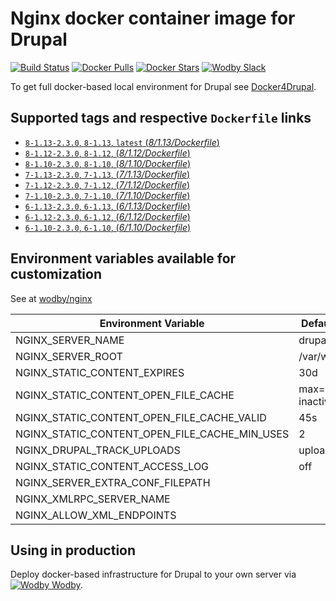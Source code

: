 # Nginx docker container image for Drupal

[![Build Status](https://travis-ci.org/wodby/drupal-nginx.svg?branch=master)](https://travis-ci.org/wodby/drupal-nginx)
[![Docker Pulls](https://img.shields.io/docker/pulls/wodby/drupal-nginx.svg)](https://hub.docker.com/r/wodby/drupal-nginx)
[![Docker Stars](https://img.shields.io/docker/stars/wodby/drupal-nginx.svg)](https://hub.docker.com/r/wodby/drupal-nginx)
[![Wodby Slack](http://slack.wodby.com/badge.svg)](http://slack.wodby.com)

To get full docker-based local environment for Drupal see [Docker4Drupal](http://docker4drupal.org).

## Supported tags and respective `Dockerfile` links

- [`8-1.13-2.3.0`, `8-1.13`, `latest` (*8/1.13/Dockerfile*)](https://github.com/wodby/drupal-nginx/blob/master/8/1.13/Dockerfile)
- [`8-1.12-2.3.0`, `8-1.12`, (*8/1.12/Dockerfile*)](https://github.com/wodby/drupal-nginx/blob/master/8/1.12/Dockerfile)
- [`8-1.10-2.3.0`, `8-1.10`, (*8/1.10/Dockerfile*)](https://github.com/wodby/drupal-nginx/blob/master/8/1.10/Dockerfile)
- [`7-1.13-2.3.0`, `7-1.13`, (*7/1.13/Dockerfile*)](https://github.com/wodby/drupal-nginx/blob/master/7/1.13/Dockerfile)
- [`7-1.12-2.3.0`, `7-1.12`, (*7/1.12/Dockerfile*)](https://github.com/wodby/drupal-nginx/blob/master/7/1.12/Dockerfile)
- [`7-1.10-2.3.0`, `7-1.10`, (*7/1.10/Dockerfile*)](https://github.com/wodby/drupal-nginx/blob/master/7/1.10/Dockerfile)
- [`6-1.13-2.3.0`, `6-1.13`, (*6/1.13/Dockerfile*)](https://github.com/wodby/drupal-nginx/blob/master/6/1.13/Dockerfile)
- [`6-1.12-2.3.0`, `6-1.12`, (*6/1.12/Dockerfile*)](https://github.com/wodby/drupal-nginx/blob/master/6/1.12/Dockerfile)
- [`6-1.10-2.3.0`, `6-1.10`, (*6/1.10/Dockerfile*)](https://github.com/wodby/drupal-nginx/blob/master/6/1.10/Dockerfile)

## Environment variables available for customization

See at [wodby/nginx](https://github.com/wodby/nginx)

| Environment Variable | Default Value | Description |
| -------------------- | ------------- | ----------- |
| NGINX_SERVER_NAME                             | drupal                 | |
| NGINX_SERVER_ROOT                             | /var/www/html          | |
| NGINX_STATIC_CONTENT_EXPIRES                  | 30d                    | |
| NGINX_STATIC_CONTENT_OPEN_FILE_CACHE          | max=3000 inactive=120s | |
| NGINX_STATIC_CONTENT_OPEN_FILE_CACHE_VALID    | 45s                    | |
| NGINX_STATIC_CONTENT_OPEN_FILE_CACHE_MIN_USES | 2                      | |
| NGINX_DRUPAL_TRACK_UPLOADS                    | uploads 60s            | |
| NGINX_STATIC_CONTENT_ACCESS_LOG               | off                    | |
| NGINX_SERVER_EXTRA_CONF_FILEPATH              |                        | |
| NGINX_XMLRPC_SERVER_NAME                      |                        | |
| NGINX_ALLOW_XML_ENDPOINTS                     |                        | |

## Using in production

Deploy docker-based infrastructure for Drupal to your own server via [![Wodby](https://www.google.com/s2/favicons?domain=wodby.com) Wodby](https://wodby.com).
